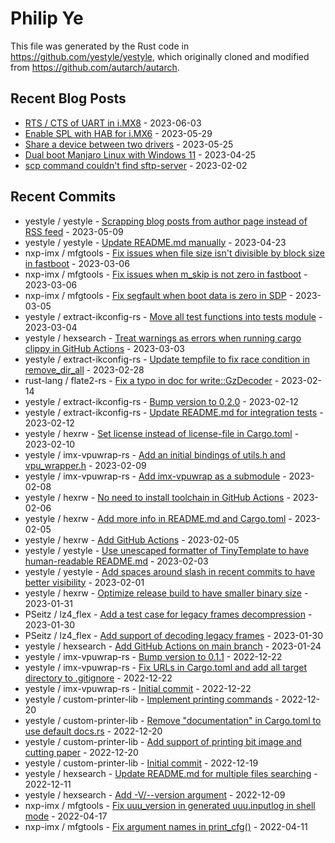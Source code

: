 
# Philip Ye

This file was generated by the Rust code in
https://github.com/yestyle/yestyle, which originally cloned and modified from
https://github.com/autarch/autarch.

## Recent Blog Posts

- [RTS / CTS of UART in i.MX8](https://blog.lancitou.net/rts-cts-of-uart-in-imx8/) - 2023-06-03
- [Enable SPL with HAB for i.MX6](https://blog.lancitou.net/enable-spl-with-hab-for-imx6/) - 2023-05-29
- [Share a device between two drivers](https://blog.lancitou.net/share-a-device-between-two-drivers/) - 2023-05-25
- [Dual boot Manjaro Linux with Windows 11](https://blog.lancitou.net/dual-boot-manjaro-linux-with-windows-11/) - 2023-04-25
- [scp command couldn't find sftp-server](https://blog.lancitou.net/scp-command-couldnt-find-sftp-server/) - 2023-02-02


## Recent Commits

- yestyle / yestyle - [Scrapping blog posts from author page instead of RSS feed](https://github.com/yestyle/yestyle/commit/5e916f074c13724ed31788065ef8e36399275210) - 2023-05-09
- yestyle / yestyle - [Update README.md manually](https://github.com/yestyle/yestyle/commit/5881fb8f718a3d8c5f94738b5bfaaacfec7a7302) - 2023-04-23
- nxp-imx / mfgtools - [Fix issues when file size isn't divisible by block size in fastboot](https://github.com/nxp-imx/mfgtools/commit/8c52019d305895401a053d2f73cacfbd671ed24f) - 2023-03-06
- nxp-imx / mfgtools - [Fix issues when m_skip is not zero in fastboot](https://github.com/nxp-imx/mfgtools/commit/e995872533fe9ef156a65d1f3ea830b8083b22c3) - 2023-03-06
- nxp-imx / mfgtools - [Fix segfault when boot data is zero in SDP](https://github.com/nxp-imx/mfgtools/commit/a35cb8de99300b8a135caf95917b0782c2bede89) - 2023-03-05
- yestyle / extract-ikconfig-rs - [Move all test functions into tests module](https://github.com/yestyle/extract-ikconfig-rs/commit/3ed2015bd474f4d74f6917ca962eb5c61f57353e) - 2023-03-04
- yestyle / hexsearch - [Treat warnings as errors when running cargo clippy in GitHub Actions](https://github.com/yestyle/hexsearch/commit/63431465c677d157f4e8a2314fb8ab7c4cfd2ea0) - 2023-03-03
- yestyle / extract-ikconfig-rs - [Update tempfile to fix race condition in remove_dir_all](https://github.com/yestyle/extract-ikconfig-rs/commit/f8eb1e87cb7ba13082c1ceb3f5f0340babbd0ddd) - 2023-02-28
- rust-lang / flate2-rs - [Fix a typo in doc for write::GzDecoder](https://github.com/rust-lang/flate2-rs/commit/146b12cb9720e336ffaadad82f2b77020c1ab11a) - 2023-02-14
- yestyle / extract-ikconfig-rs - [Bump version to 0.2.0](https://github.com/yestyle/extract-ikconfig-rs/commit/1bace321d72afc7d91e3f082170b291cba22baf7) - 2023-02-12
- yestyle / extract-ikconfig-rs - [Update README.md for integration tests](https://github.com/yestyle/extract-ikconfig-rs/commit/fbc406ae346a53a14b2c1f41cdd263c1150bd4bf) - 2023-02-12
- yestyle / hexrw - [Set license instead of license-file in Cargo.toml](https://github.com/yestyle/hexrw/commit/cb041b93542f3d24cb1daf4bbcc6837cb034ccaf) - 2023-02-10
- yestyle / imx-vpuwrap-rs - [Add an initial bindings of utils.h and vpu_wrapper.h](https://github.com/yestyle/imx-vpuwrap-rs/commit/a3378fa0cf3da73b5e762e3d7bb867a7a834dafc) - 2023-02-09
- yestyle / imx-vpuwrap-rs - [Add imx-vpuwrap as a submodule](https://github.com/yestyle/imx-vpuwrap-rs/commit/745e0df51c02b0714c4ee591ab433978c240a600) - 2023-02-08
- yestyle / hexrw - [No need to install toolchain in GitHub Actions](https://github.com/yestyle/hexrw/commit/b31c78ee90bb5c5ea4231d12cf37ccf1c739ae47) - 2023-02-06
- yestyle / hexrw - [Add more info in README.md and Cargo.toml](https://github.com/yestyle/hexrw/commit/4fbf79cead21a96a63ab02e4f22c7aa85554d083) - 2023-02-05
- yestyle / hexrw - [Add GitHub Actions](https://github.com/yestyle/hexrw/commit/ef5e8b9b81652e2422404f58d2be96a15f346223) - 2023-02-05
- yestyle / yestyle - [Use unescaped formatter of TinyTemplate to have human-readable README.md](https://github.com/yestyle/yestyle/commit/3269e64daaebf83228015b7ac9ab510828dd6b30) - 2023-02-03
- yestyle / yestyle - [Add spaces around slash in recent commits to have better visibility](https://github.com/yestyle/yestyle/commit/5cc131edede1fb461a7fa109ff6695b00d39e2c8) - 2023-02-01
- yestyle / hexrw - [Optimize release build to have smaller binary size](https://github.com/yestyle/hexrw/commit/fc55a72cc7fbf4844a79b5aefc17aa7cb6ec77be) - 2023-01-31
- PSeitz / lz4_flex - [Add a test case for legacy frames decompression](https://github.com/PSeitz/lz4_flex/commit/9f4f79da5dc8d634861b26766fa04f18ff936dfe) - 2023-01-30
- PSeitz / lz4_flex - [Add support of decoding legacy frames](https://github.com/PSeitz/lz4_flex/commit/ca5bd41bd244a12b5f98eb6bcda1feece0673e96) - 2023-01-30
- yestyle / hexsearch - [Add GitHub Actions on main branch](https://github.com/yestyle/hexsearch/commit/c3b3626309aa7f7288362c128b5b87cd4f18086f) - 2023-01-24
- yestyle / imx-vpuwrap-rs - [Bump version to 0.1.1](https://github.com/yestyle/imx-vpuwrap-rs/commit/f48a03983d4f1900930ba65cc88dab0e6beea7f4) - 2022-12-22
- yestyle / imx-vpuwrap-rs - [Fix URLs in Cargo.toml and add all target directory to .gitignore](https://github.com/yestyle/imx-vpuwrap-rs/commit/17d648827f477d146c13ef8d1df1118ff04f9248) - 2022-12-22
- yestyle / imx-vpuwrap-rs - [Initial commit](https://github.com/yestyle/imx-vpuwrap-rs/commit/48058f5c08fc60c9dee0ba0485118a763ffd03cb) - 2022-12-22
- yestyle / custom-printer-lib - [Implement printing commands](https://github.com/yestyle/custom-printer-lib/commit/be70a4045457250a03a8293a050210c19c7bc4ae) - 2022-12-20
- yestyle / custom-printer-lib - [Remove "documentation" in Cargo.toml to use default docs.rs](https://github.com/yestyle/custom-printer-lib/commit/241cdd7da988174b3f7749528a51798c8b84a7c7) - 2022-12-20
- yestyle / custom-printer-lib - [Add support of printing bit image and cutting paper](https://github.com/yestyle/custom-printer-lib/commit/6ca10d3b2ea5c91c56a2fa82b12f8cb45f960cfc) - 2022-12-20
- yestyle / custom-printer-lib - [Initial commit](https://github.com/yestyle/custom-printer-lib/commit/4f08079a9c354f25145abb66144eb8767474ed13) - 2022-12-19
- yestyle / hexsearch - [Update README.md for multiple files searching](https://github.com/yestyle/hexsearch/commit/4e988a1b5ac9d0cac883da72d99a3b62a893107a) - 2022-12-11
- yestyle / hexsearch - [Add -V/--version argument](https://github.com/yestyle/hexsearch/commit/7df1b7ddfdaf02b9a71003dadb36e69b080a6de6) - 2022-12-09
- nxp-imx / mfgtools - [Fix uuu_version in generated uuu.inputlog in shell mode](https://github.com/nxp-imx/mfgtools/commit/1dc59a15bae7f52e70c8d5b7b790bcfd7960bdaa) - 2022-04-17
- nxp-imx / mfgtools - [Fix argument names in print_cfg()](https://github.com/nxp-imx/mfgtools/commit/f4578c351ed167aeafa3001e7042b2c0210155df) - 2022-04-11


